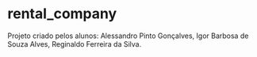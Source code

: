 # rental_company
Projeto criado pelos alunos: 
Alessandro Pinto Gonçalves,
Igor Barbosa de Souza Alves, 
Reginaldo Ferreira da Silva.
